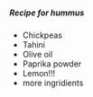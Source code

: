 ##### Recipe for hummus

- Chickpeas
- Tahini
- Olive oil
- Paprika powder
- Lemon!!!
- more ingridients

